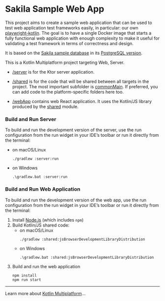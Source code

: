 Sakila Sample Web App
=====================

This project aims to create a sample web application that can be used to test web application test frameworks easily,
in particular: our own [playwright-kotlin](https://github.com/Concepta-AU/playwright-kotlin). The goal is to have a
single Docker image that starts a fully functional web application with enough complexity to make it useful for 
validating a test framework in terms of correctness and design.

It is based on the [Sakila sample database](https://dev.mysql.com/doc/sakila/en/) in its 
[PostgreSQL version](https://github.com/devrimgunduz/pagila).

This is a Kotlin Multiplatform project targeting Web, Server.

* [/server](./server/src/main/kotlin) is for the Ktor server application.

* [/shared](./shared/src) is for the code that will be shared between all targets in the project.
  The most important subfolder is [commonMain](./shared/src/commonMain/kotlin). If preferred, you
  can add code to the platform-specific folders here too.

* [/webApp](./webApp) contains web React application. It uses the Kotlin/JS library produced
  by the [shared](./shared) module.

### Build and Run Server

To build and run the development version of the server, use the run configuration from the run widget
in your IDE’s toolbar or run it directly from the terminal:

- on macOS/Linux
  ```shell
  ./gradlew :server:run
  ```
- on Windows
  ```shell
  .\gradlew.bat :server:run
  ```

### Build and Run Web Application

To build and run the development version of the web app, use the run configuration from the run widget
in your IDE’s toolbar or run it directly from the terminal:

1. Install [Node.js](https://nodejs.org/en/download) (which includes `npm`)
2. Build Kotlin/JS shared code:
    - on macOS/Linux
      ```shell
      ./gradlew :shared:jsBrowserDevelopmentLibraryDistribution
      ```
    - on Windows
      ```shell
      .\gradlew.bat :shared:jsBrowserDevelopmentLibraryDistribution
      ```
3. Build and run the web application
   ```shell
   npm install
   npm run start
   ```

---

Learn more about [Kotlin Multiplatform](https://www.jetbrains.com/help/kotlin-multiplatform-dev/get-started.html)…
